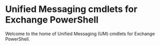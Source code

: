# Unified Messaging cmdlets for Exchange PowerShell

Welcome to the home of Unified Messaging (UM) cmdlets for Exchange PowerShell.
